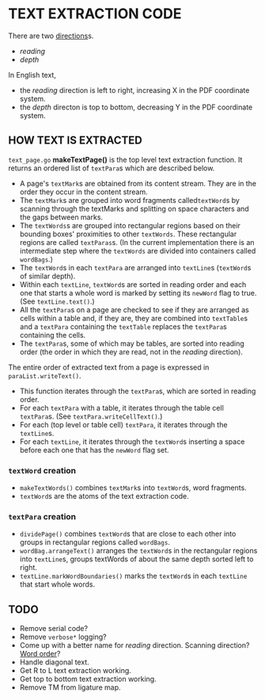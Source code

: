 TEXT EXTRACTION CODE
====================

There are two [directions](https://www.w3.org/International/questions/qa-scripts.en#directions)s\.

- *reading*
- *depth*

In English text,
- the *reading* direction is left to right, increasing X in the PDF coordinate system.
- the *depth* directon is top to bottom, decreasing Y in the PDF coordinate system.

HOW TEXT IS EXTRACTED
---------------------

`text_page.go` **makeTextPage()** is the top level text extraction function. It returns an ordered
list of `textPara`s which are described below.

* A page's `textMark`s are obtained from its content stream. They are in the order they occur in the content stream.
* The `textMark`s are grouped into word fragments called`textWord`s by scanning through the textMarks
 and splitting on space characters and the gaps between marks.
* The `textWords`s are grouped into rectangular regions  based on their bounding boxes' proximities
  to other `textWords`. These rectangular regions are called `textParas`s. (In the current implementation
  there is an intermediate step where the `textWords` are divided into containers called `wordBags`.)
* The `textWord`s in each `textPara` are arranged into `textLine`s (`textWord`s of similar depth).
* Within each `textLine`, `textWord`s are sorted in reading order and each one that starts a whole
word is marked by setting its `newWord` flag to true. (See `textLine.text()`.)
* All the `textPara`s on a page are checked to see if they are arranged as cells within a table and,
if they are, they are combined into `textTable`s and a `textPara` containing the `textTable` replaces
the `textPara`s containing the cells.
* The `textPara`s, some of which may be tables, are sorted into reading order (the order in which they
are read, not in the *reading* direction).


The entire order of extracted text from a page is expressed in `paraList.writeText()`.

* This function iterates through the `textPara`s, which are sorted in reading order.
* For each `textPara` with a table, it iterates through the table cell `textPara`s. (See
 `textPara.writeCellText()`.)
* For each (top level or table cell) `textPara`, it iterates through the `textLine`s.
* For each `textLine`, it iterates through the `textWord`s inserting a space before each one that has
 the `newWord` flag set.


### `textWord` creation

* `makeTextWords()` combines `textMark`s into `textWord`s, word fragments.
* `textWord`s are the atoms of the text extraction code.

### `textPara` creation

* `dividePage()` combines `textWord`s that are close to each other into groups in rectangular
 regions called `wordBags`.
* `wordBag.arrangeText()` arranges the `textWord`s in the rectangular regions into `textLine`s,
  groups textWords of about the same depth sorted left to right.
* `textLine.markWordBoundaries()` marks the `textWord`s in each `textLine` that start whole words.

TODO
-----

* Remove serial code?
* Remove `verbose*` logging?
* Come up with a better name for *reading* direction. Scanning direction? [Word order](https://www.ncbi.nlm.nih.gov/pmc/articles/PMC2694615/)?
* Handle diagonal text.
* Get R to L text extraction working.
* Get top to bottom text extraction working.
* Remove TM from ligature map.

